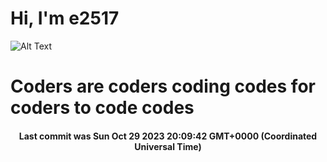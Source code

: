 # Hi, I'm e2517

![Alt Text](https://github.com/E2517/e2517/blob/master/images/background.gif)

# Coders are coders coding codes for coders to code codes

<h4 align="center">Last commit was Sun Oct 29 2023 20:09:42 GMT+0000 (Coordinated Universal Time)</h4>

